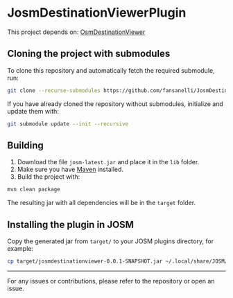 # JosmDestinationViewerPlugin

This project depends on: [OsmDestinationViewer](https://github.com/fansanelli/OsmDestinationViewer)

## Cloning the project with submodules

To clone this repository and automatically fetch the required submodule, run:

```sh
git clone --recurse-submodules https://github.com/fansanelli/JosmDestinationViewerPlugin.git
```

If you have already cloned the repository without submodules, initialize and update them with:

```sh
git submodule update --init --recursive
```

## Building

1. Download the file `josm-latest.jar` and place it in the `lib` folder.
2. Make sure you have [Maven](https://maven.apache.org/) installed.
3. Build the project with:

```sh
mvn clean package
```

The resulting jar with all dependencies will be in the `target` folder.

## Installing the plugin in JOSM

Copy the generated jar from `target/` to your JOSM plugins directory, for example:

```sh
cp target/josmdestinationviewer-0.0.1-SNAPSHOT.jar ~/.local/share/JOSM/plugins/
```

---

For any issues or contributions, please refer to the repository or open an issue.

